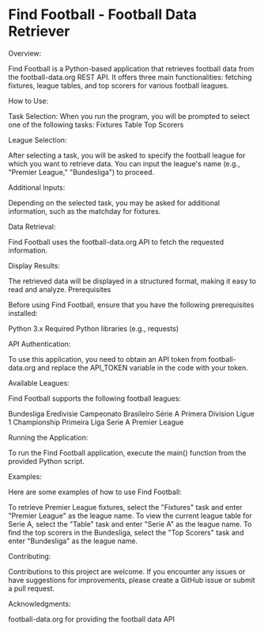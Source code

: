 # Find Football - Football Data Retriever

Overview:

Find Football is a Python-based application that retrieves football data from the football-data.org REST API. It offers three main functionalities: fetching fixtures, league tables, and top scorers for various football leagues.

How to Use:

Task Selection:
When you run the program, you will be prompted to select one of the following tasks:
Fixtures
Table
Top Scorers

League Selection:

After selecting a task, you will be asked to specify the football league for which you want to retrieve data. You can input the league's name (e.g., "Premier League," "Bundesliga") to proceed.

Additional Inputs:

Depending on the selected task, you may be asked for additional information, such as the matchday for fixtures.

Data Retrieval:

Find Football uses the football-data.org API to fetch the requested information.

Display Results:

The retrieved data will be displayed in a structured format, making it easy to read and analyze.
Prerequisites

Before using Find Football, ensure that you have the following prerequisites installed:

Python 3.x
Required Python libraries (e.g., requests)

API Authentication:

To use this application, you need to obtain an API token from football-data.org and replace the API_TOKEN variable in the code with your token.

Available Leagues:

Find Football supports the following football leagues:

Bundesliga
Eredivisie
Campeonato Brasileiro Série A
Primera Division
Ligue 1
Championship
Primeira Liga
Serie A
Premier League

Running the Application:

To run the Find Football application, execute the main() function from the provided Python script.

Examples:

Here are some examples of how to use Find Football:

To retrieve Premier League fixtures, select the "Fixtures" task and enter "Premier League" as the league name.
To view the current league table for Serie A, select the "Table" task and enter "Serie A" as the league name.
To find the top scorers in the Bundesliga, select the "Top Scorers" task and enter "Bundesliga" as the league name.

Contributing:

Contributions to this project are welcome. If you encounter any issues or have suggestions for improvements, please create a GitHub issue or submit a pull request.

Acknowledgments:

football-data.org for providing the football data API
